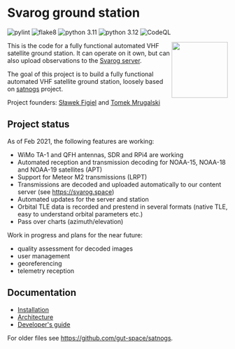 # Svarog ground station

![pylint](https://github.com/gut-space/svarog-station/actions/workflows/pylint.yml/badge.svg)
![flake8](https://github.com/gut-space/svarog-station/actions/workflows/flake8.yml/badge.svg)
![python 3.11](https://github.com/gut-space/svarog-station/actions/workflows/pytest-3.11.yml/badge.svg)
![python 3.12](https://github.com/gut-space/svarog-station/actions/workflows/pytest-3.12.yml/badge.svg)
![CodeQL](https://github.com/gut-space/svarog-station/actions/workflows/github-code-scanning/codeql/badge.svg)

<img align="right" width="128" height="128" src="https://github.com/gut-space/svarog/blob/master/doc/logo.png">

This is the code for a fully functional automated VHF satellite ground station. It can operate on it own,
but can also upload observations to the [Svarog server](https://github.com/gut-space/svarog-server).


The goal of this project is to build a fully functional automated VHF satellite ground station, loosely based on [satnogs](https://satnogs.org) project.

Project founders: [Sławek Figiel](https://github.com/fivitti) and [Tomek Mrugalski](https://github.com/tomaszmrugalski/)

## Project status

As of Feb 2021, the following features are working:

- WiMo TA-1 and QFH antennas, SDR and RPi4 are working
- Automated reception and transmission decoding for NOAA-15, NOAA-18 and NOAA-19 satellites (APT)
- Support for Meteor M2 transmissions (LRPT)
- Transmissions are decoded and uploaded automatically to our content server (see https://svarog.space)
- Automated updates for the server and station
- Orbital TLE data is recorded and prestend in several formats (native TLE, easy to understand orbital parameters etc.)
- Pass over charts (azimuth/elevation)

Work in progress and plans for the near future:

- quality assessment for decoded images
- user management
- georeferencing
- telemetry reception

## Documentation

- [Installation](doc/install.md)
- [Architecture](doc/arch.md)
- [Developer's guide](doc/devel.md)

For older files see https://github.com/gut-space/satnogs.
